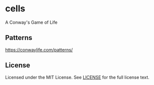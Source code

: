 # cells

A Conway's Game of Life

## Patterns

https://conwaylife.com/patterns/

## License

Licensed under the MIT License. See [LICENSE](https://github.com/wzshiming/cells/blob/master/LICENSE) for the full license text.
